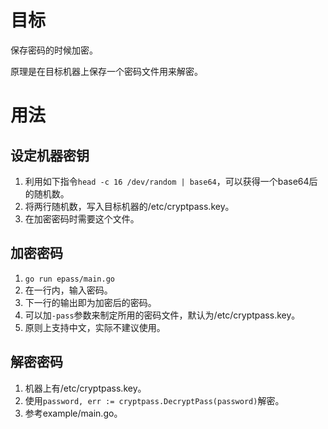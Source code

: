 # 目标

保存密码的时候加密。

原理是在目标机器上保存一个密码文件用来解密。

# 用法

## 设定机器密钥

1. 利用如下指令`head -c 16 /dev/random | base64`，可以获得一个base64后的随机数。
2. 将两行随机数，写入目标机器的/etc/cryptpass.key。
3. 在加密密码时需要这个文件。

## 加密密码

1. `go run epass/main.go`
2. 在一行内，输入密码。
3. 下一行的输出即为加密后的密码。
4. 可以加`-pass`参数来制定所用的密码文件，默认为/etc/cryptpass.key。
5. 原则上支持中文，实际不建议使用。

## 解密密码

1. 机器上有/etc/cryptpass.key。
2. 使用`password, err := cryptpass.DecryptPass(password)`解密。
3. 参考example/main.go。
